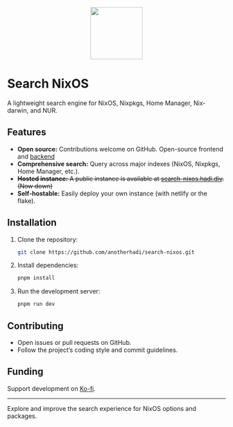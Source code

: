 <div align="center">
    <img src="https://raw.githubusercontent.com/anotherhadi/search-nixos/main/static/logo.png" width="120px" />
</div>

# Search NixOS

A lightweight search engine for NixOS, Nixpkgs, Home Manager, Nix-darwin, and NUR.

## Features

- **Open source:** Contributions welcome on GitHub. Open-source frontend and [backend](https://github.com/anotherhadi/search-nixos-api)
- **Comprehensive search:** Query across major indexes (NixOS, Nixpkgs, Home Manager, etc.).
- <del>**Hosted instance:** A public instance is available at [search-nixos.hadi.diy](https://search-nixos.hadi.diy). (Now down)</del>
- **Self-hostable:** Easily deploy your own instance (with netlify or the flake).

## Installation

1. Clone the repository:

   ```bash
   git clone https://github.com/anotherhadi/search-nixos.git
   ```

2. Install dependencies:

   ```bash
   pnpm install
   ```

3. Run the development server:

   ```bash
   pnpm run dev
   ```

## Contributing

- Open issues or pull requests on GitHub.
- Follow the project’s coding style and commit guidelines.

## Funding

Support development on [Ko-fi](https://ko-fi.com/anotherhadi).

---

Explore and improve the search experience for NixOS options and packages.
